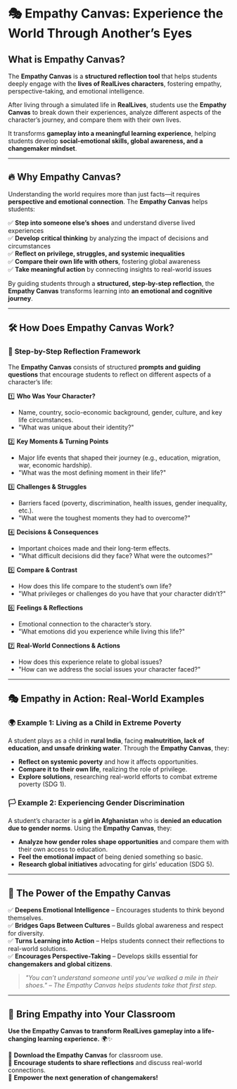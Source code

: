 # 🎭 Empathy Canvas: Experience the World Through Another’s Eyes  

## What is Empathy Canvas?  

The **Empathy Canvas** is a **structured reflection tool** that helps students deeply engage with the **lives of RealLives characters**, fostering empathy, perspective-taking, and emotional intelligence.  

After living through a simulated life in **RealLives**, students use the **Empathy Canvas** to break down their experiences, analyze different aspects of the character’s journey, and compare them with their own lives.  

It transforms **gameplay into a meaningful learning experience**, helping students develop **social-emotional skills, global awareness, and a changemaker mindset**.  

---

## 🔥 Why Empathy Canvas?  

Understanding the world requires more than just facts—it requires **perspective and emotional connection**. The **Empathy Canvas** helps students:  

✅ **Step into someone else’s shoes** and understand diverse lived experiences  
✅ **Develop critical thinking** by analyzing the impact of decisions and circumstances  
✅ **Reflect on privilege, struggles, and systemic inequalities**  
✅ **Compare their own life with others**, fostering global awareness  
✅ **Take meaningful action** by connecting insights to real-world issues  

By guiding students through a **structured, step-by-step reflection**, the **Empathy Canvas** transforms learning into **an emotional and cognitive journey**.  

---

## 🛠️ How Does Empathy Canvas Work?  

### 📌 **Step-by-Step Reflection Framework**  

The **Empathy Canvas** consists of structured **prompts and guiding questions** that encourage students to reflect on different aspects of a character’s life:  

1️⃣ **Who Was Your Character?**  
   - Name, country, socio-economic background, gender, culture, and key life circumstances.  
   - "What was unique about their identity?"  

2️⃣ **Key Moments & Turning Points**  
   - Major life events that shaped their journey (e.g., education, migration, war, economic hardship).  
   - "What was the most defining moment in their life?"  

3️⃣ **Challenges & Struggles**  
   - Barriers faced (poverty, discrimination, health issues, gender inequality, etc.).  
   - "What were the toughest moments they had to overcome?"  

4️⃣ **Decisions & Consequences**  
   - Important choices made and their long-term effects.  
   - "What difficult decisions did they face? What were the outcomes?"  

5️⃣ **Compare & Contrast**  
   - How does this life compare to the student’s own life?  
   - "What privileges or challenges do you have that your character didn’t?"  

6️⃣ **Feelings & Reflections**  
   - Emotional connection to the character’s story.  
   - "What emotions did you experience while living this life?"  

7️⃣ **Real-World Connections & Actions**  
   - How does this experience relate to global issues?  
   - "How can we address the social issues your character faced?"  

---

## 🎭 Empathy in Action: Real-World Examples  

### 🌍 **Example 1: Living as a Child in Extreme Poverty**  
A student plays as a child in **rural India**, facing **malnutrition, lack of education, and unsafe drinking water**. Through the **Empathy Canvas**, they:  
- **Reflect on systemic poverty** and how it affects opportunities.  
- **Compare it to their own life**, realizing the role of privilege.  
- **Explore solutions**, researching real-world efforts to combat extreme poverty (SDG 1).  

### 🏳️ **Example 2: Experiencing Gender Discrimination**  
A student’s character is a **girl in Afghanistan** who is **denied an education due to gender norms**. Using the **Empathy Canvas**, they:  
- **Analyze how gender roles shape opportunities** and compare them with their own access to education.  
- **Feel the emotional impact** of being denied something so basic.  
- **Research global initiatives** advocating for girls’ education (SDG 5).  

---

## 🎯 The Power of the Empathy Canvas  

✅ **Deepens Emotional Intelligence** – Encourages students to think beyond themselves.  
✅ **Bridges Gaps Between Cultures** – Builds global awareness and respect for diversity.  
✅ **Turns Learning into Action** – Helps students connect their reflections to real-world solutions.  
✅ **Encourages Perspective-Taking** – Develops skills essential for **changemakers and global citizens**.  

> _"You can’t understand someone until you’ve walked a mile in their shoes." – The Empathy Canvas helps students take that first step._  

---

## 🚀 Bring Empathy into Your Classroom  

**Use the Empathy Canvas to transform RealLives gameplay into a life-changing learning experience.** 🌍✨  

🔹 **Download the Empathy Canvas** for classroom use.  
🔹 **Encourage students to share reflections** and discuss real-world connections.  
🔹 **Empower the next generation of changemakers!**  
